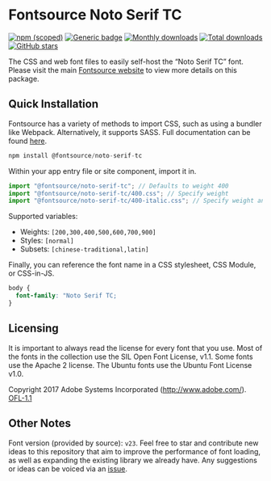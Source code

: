 # Fontsource Noto Serif TC

[![npm (scoped)](https://img.shields.io/npm/v/@fontsource/noto-serif-tc?color=brightgreen)](https://www.npmjs.com/package/@fontsource/noto-serif-tc) [![Generic badge](https://img.shields.io/badge/fontsource-passing-brightgreen)](https://github.com/fontsource/fontsource) [![Monthly downloads](https://badgen.net/npm/dm/@fontsource/noto-serif-tc)](https://github.com/fontsource/fontsource) [![Total downloads](https://badgen.net/npm/dt/@fontsource/noto-serif-tc)](https://github.com/fontsource/fontsource) [![GitHub stars](https://img.shields.io/github/stars/fontsource/fontsource.svg?style=social&label=Star)](https://github.com/fontsource/fontsource/stargazers)

The CSS and web font files to easily self-host the “Noto Serif TC” font. Please visit the main [Fontsource website](https://fontsource.org/fonts/noto-serif-tc) to view more details on this package.

## Quick Installation

Fontsource has a variety of methods to import CSS, such as using a bundler like Webpack. Alternatively, it supports SASS. Full documentation can be found [here](https://beta.fontsource.org/docs/getting-started/introduction).

```javascript
npm install @fontsource/noto-serif-tc
```

Within your app entry file or site component, import it in.

```javascript
import "@fontsource/noto-serif-tc"; // Defaults to weight 400
import "@fontsource/noto-serif-tc/400.css"; // Specify weight
import "@fontsource/noto-serif-tc/400-italic.css"; // Specify weight and style

```

Supported variables:
- Weights: `[200,300,400,500,600,700,900]`
- Styles: `[normal]`
- Subsets: `[chinese-traditional,latin]`

Finally, you can reference the font name in a CSS stylesheet, CSS Module, or CSS-in-JS.

```css
body {
  font-family: "Noto Serif TC;
}
```

## Licensing
It is important to always read the license for every font that you use.
Most of the fonts in the collection use the SIL Open Font License, v1.1. Some fonts use the Apache 2 license. The Ubuntu fonts use the Ubuntu Font License v1.0.

Copyright 2017 Adobe Systems Incorporated (http://www.adobe.com/).
[OFL-1.1](http://scripts.sil.org/OFL)

## Other Notes
Font version (provided by source): `v23`.
Feel free to star and contribute new ideas to this repository that aim to improve the performance of font loading, as well as expanding the existing library we already have. Any suggestions or ideas can be voiced via an [issue](https://github.com/fontsource/fontsource/issues).